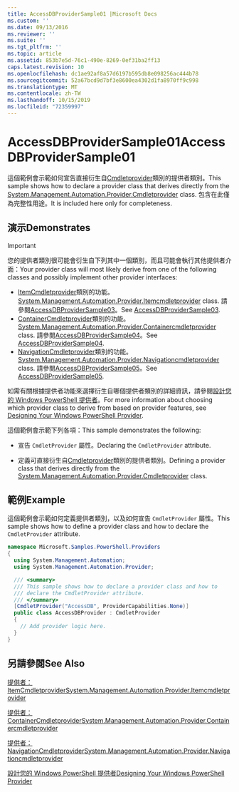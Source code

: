 ```yaml
---
title: AccessDBProviderSample01 |Microsoft Docs
ms.custom: ''
ms.date: 09/13/2016
ms.reviewer: ''
ms.suite: ''
ms.tgt_pltfrm: ''
ms.topic: article
ms.assetid: 853b7e5d-76c1-490e-8269-0ef31ba2ff13
caps.latest.revision: 10
ms.openlocfilehash: dc1ae92af8a57d6197b595db8e098256ac444b78
ms.sourcegitcommit: 52a67bcd9d7bf3e8600ea4302d1fa8970ff9c998
ms.translationtype: MT
ms.contentlocale: zh-TW
ms.lasthandoff: 10/15/2019
ms.locfileid: "72359997"
---
```

# <a name="accessdbprovidersample01"></a><span data-ttu-id="94861-102">AccessDBProviderSample01</span><span class="sxs-lookup"><span data-stu-id="94861-102">AccessDBProviderSample01</span></span>

<span data-ttu-id="94861-103">這個範例會示範如何宣告直接衍生自[Cmdletprovider](/dotnet/api/System.Management.Automation.Provider.CmdletProvider)類別的提供者類別。</span><span class="sxs-lookup"><span data-stu-id="94861-103">This sample shows how to declare a provider class that derives directly from the [System.Management.Automation.Provider.Cmdletprovider](/dotnet/api/System.Management.Automation.Provider.CmdletProvider) class.</span></span> <span data-ttu-id="94861-104">包含在此僅為完整性用途。</span><span class="sxs-lookup"><span data-stu-id="94861-104">It is included here only for completeness.</span></span>

## <a name="demonstrates"></a><span data-ttu-id="94861-105">演示</span><span class="sxs-lookup"><span data-stu-id="94861-105">Demonstrates</span></span>

> [!IMPORTANT]
> <span data-ttu-id="94861-106">您的提供者類別很可能會衍生自下列其中一個類別，而且可能會執行其他提供者介面：</span><span class="sxs-lookup"><span data-stu-id="94861-106">Your provider class will most likely derive from one of the following classes and possibly implement other provider interfaces:</span></span>
>
> -   <span data-ttu-id="94861-107">[ItemCmdletprovider](/dotnet/api/System.Management.Automation.Provider.ItemCmdletProvider)類別的功能。</span><span class="sxs-lookup"><span data-stu-id="94861-107">[System.Management.Automation.Provider.Itemcmdletprovider](/dotnet/api/System.Management.Automation.Provider.ItemCmdletProvider) class.</span></span> <span data-ttu-id="94861-108">請參閱[AccessDBProviderSample03](./accessdbprovidersample03.md)。</span><span class="sxs-lookup"><span data-stu-id="94861-108">See [AccessDBProviderSample03](./accessdbprovidersample03.md).</span></span>
> -   <span data-ttu-id="94861-109">[ContainerCmdletprovider](/dotnet/api/System.Management.Automation.Provider.ContainerCmdletProvider)類別的功能。</span><span class="sxs-lookup"><span data-stu-id="94861-109">[System.Management.Automation.Provider.Containercmdletprovider](/dotnet/api/System.Management.Automation.Provider.ContainerCmdletProvider) class.</span></span> <span data-ttu-id="94861-110">請參閱[AccessDBProviderSample04](./accessdbprovidersample04.md)。</span><span class="sxs-lookup"><span data-stu-id="94861-110">See [AccessDBProviderSample04](./accessdbprovidersample04.md).</span></span>
> -   <span data-ttu-id="94861-111">[NavigationCmdletprovider](/dotnet/api/System.Management.Automation.Provider.NavigationCmdletProvider)類別的功能。</span><span class="sxs-lookup"><span data-stu-id="94861-111">[System.Management.Automation.Provider.Navigationcmdletprovider](/dotnet/api/System.Management.Automation.Provider.NavigationCmdletProvider) class.</span></span> <span data-ttu-id="94861-112">請參閱[AccessDBProviderSample05](./accessdbprovidersample05.md)。</span><span class="sxs-lookup"><span data-stu-id="94861-112">See [AccessDBProviderSample05](./accessdbprovidersample05.md).</span></span>
>
> <span data-ttu-id="94861-113">如需有關根據提供者功能來選擇衍生自哪個提供者類別的詳細資訊，請參閱[設計您的 Windows PowerShell 提供者](./provider-types.md)。</span><span class="sxs-lookup"><span data-stu-id="94861-113">For more information about choosing which provider class to derive from based on provider features, see [Designing Your Windows PowerShell Provider](./provider-types.md).</span></span>

<span data-ttu-id="94861-114">這個範例會示範下列各項：</span><span class="sxs-lookup"><span data-stu-id="94861-114">This sample demonstrates the following:</span></span>

- <span data-ttu-id="94861-115">宣告 `CmdletProvider` 屬性。</span><span class="sxs-lookup"><span data-stu-id="94861-115">Declaring the `CmdletProvider` attribute.</span></span>

- <span data-ttu-id="94861-116">定義可直接衍生自[Cmdletprovider](/dotnet/api/System.Management.Automation.Provider.CmdletProvider)類別的提供者類別。</span><span class="sxs-lookup"><span data-stu-id="94861-116">Defining a provider class that derives directly from the [System.Management.Automation.Provider.Cmdletprovider](/dotnet/api/System.Management.Automation.Provider.CmdletProvider) class.</span></span>

## <a name="example"></a><span data-ttu-id="94861-117">範例</span><span class="sxs-lookup"><span data-stu-id="94861-117">Example</span></span>

<span data-ttu-id="94861-118">這個範例會示範如何定義提供者類別，以及如何宣告 `CmdletProvider` 屬性。</span><span class="sxs-lookup"><span data-stu-id="94861-118">This sample shows how to define a provider class and how to declare the `CmdletProvider` attribute.</span></span>

```csharp
namespace Microsoft.Samples.PowerShell.Providers
{
  using System.Management.Automation;
  using System.Management.Automation.Provider;

  /// <summary>
  /// This sample shows how to declare a provider class and how to
  /// declare the CmdletProvider attribute.
  /// </summary>
  [CmdletProvider("AccessDB", ProviderCapabilities.None)]
  public class AccessDBProvider : CmdletProvider
  {
    // Add provider logic here.
  }
}
```

## <a name="see-also"></a><span data-ttu-id="94861-119">另請參閱</span><span class="sxs-lookup"><span data-stu-id="94861-119">See Also</span></span>

[<span data-ttu-id="94861-120">提供者： ItemCmdletprovider</span><span class="sxs-lookup"><span data-stu-id="94861-120">System.Management.Automation.Provider.Itemcmdletprovider</span></span>](/dotnet/api/System.Management.Automation.Provider.ItemCmdletProvider)

[<span data-ttu-id="94861-121">提供者： ContainerCmdletprovider</span><span class="sxs-lookup"><span data-stu-id="94861-121">System.Management.Automation.Provider.Containercmdletprovider</span></span>](/dotnet/api/System.Management.Automation.Provider.ContainerCmdletProvider)

[<span data-ttu-id="94861-122">提供者： NavigationCmdletprovider</span><span class="sxs-lookup"><span data-stu-id="94861-122">System.Management.Automation.Provider.Navigationcmdletprovider</span></span>](/dotnet/api/System.Management.Automation.Provider.NavigationCmdletProvider)

[<span data-ttu-id="94861-123">設計您的 Windows PowerShell 提供者</span><span class="sxs-lookup"><span data-stu-id="94861-123">Designing Your Windows PowerShell Provider</span></span>](./provider-types.md)